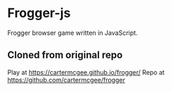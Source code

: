 # Frogger-js
 Frogger browser game written in JavaScript. 

 ## Cloned from original repo
 Play at https://cartermcgee.github.io/frogger/
 Repo at https://github.com/cartermcgee/frogger

